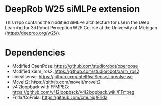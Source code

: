 # DeepRob W25 siMLPe extension

This repo contains the modified siMLPe architecture for use in the Deep Learning for 3d Robot Perception W25 Course at the University of Michigan (https://deeprob.org/w25/).

# Dependencies
- Modified OpenPose: https://github.com/studiorobot/openpose
- Modified xarm_ros2: https://github.com/studiorobot/xarm_ros2
- librealsense: https://github.com/IntelRealSense/librealsense
- MoveIt2: https://github.com/moveit/moveit2
- v4l2loopback with FFMPEG: https://github.com/v4l2loopback/v4l2loopback/wiki/FFmpeg
- Frida/CoFrida: https://github.com/cmubig/Frida

